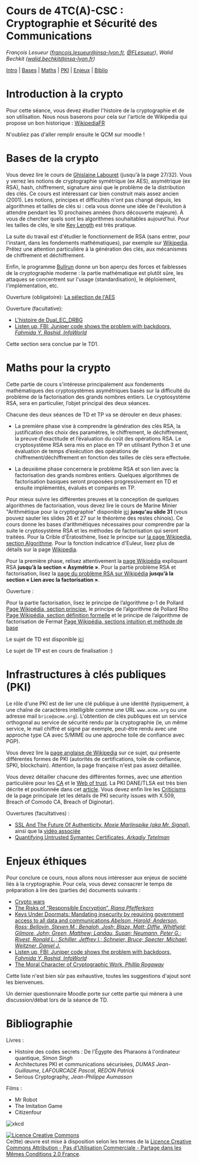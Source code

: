 # Cours de 4TC(A)-CSC : Cryptographie et Sécurité des Communications

_François Lesueur ([francois.lesueur@insa-lyon.fr](mailto:francois.lesueur@insa-lyon.fr), [@FLesueur](https://twitter.com/FLesueur))_,
_Walid Bechkit ([walid.bechkit@insa-lyon.fr](mailto:walid.bechkit@insa-lyon.fr))_


[Intro](#introduction-à-la-crypto) |
[Bases](#bases-de-la-crypto) |
[Maths](#maths-pour-la-crypto) |
[PKI](#infrastructures-à-clés-publiques-pki) |
[Enjeux](#enjeux-éthiques) |
[Biblio](#bibliographie)


Introduction à la crypto
========================

Pour cette séance, vous devez étudier l'histoire de la cryptographie et de son utilisation. Nous nous baserons pour cela sur l'article de Wikipedia qui propose un bon historique : [WikipediaFR](https://fr.wikipedia.org/wiki/Histoire_de_la_cryptologie) 

N'oubliez pas d'aller remplir ensuite le QCM sur moodle !


Bases de la crypto
=================

Vous devez lire le cours de [Ghislaine Labouret](https://web.archive.org/web/20170516210655/http://www.hsc.fr/ressources/cours/crypto/crypto.pdf) <!-- http://www.hsc.fr/ressources/cours/crypto/crypto.pdf https://doc.lagout.org/security/Cryptographie%20.%20Algorithmes%20.%20Steganographie/HSC%20-%20Introduction%20a%20la%20cryptographie.pdf --> (jusqu'à la page 27/32). Vous y verrez les notions de cryptographie symétrique (ex AES), asymétrique (ex RSA), hash, chiffrement, signature ainsi que le problème de la distribution des clés. Ce cours est intéressant car bien construit mais assez ancien (2001). Les notions, principes et difficultés n'ont pas changé depuis, les algorithmes et tailles de clés si : cela vous donne une idée de l'évolution à attendre pendant les 10 prochaines années (hors découverte majeure). À vous de chercher quels sont les algorithmes souhaitables aujourd'hui. Pour les tailles de clés, le site [Key Length](http://www.keylength.com/) est très pratique.


La suite du travail est d'étudier le fonctionnement de RSA (sans entrer, pour l'instant, dans les fondements mathématiques), par exemple sur [Wikipedia](https://fr.wikipedia.org/wiki/Chiffrement_RSA). Prêtez une attention particulière à la génération des clés, aux mécanismes de chiffrement et déchiffrement.

Enfin, le programme [Bullrun](https://fr.wikipedia.org/wiki/Bullrun) donne un bon aperçu des forces et faiblesses de la cryptographie moderne : la partie mathématique est plutôt sûre, les attaques se concentrent sur l'usage (standardisation), le déploiement, l'implémentation, etc.

Ouverture (obligatoire): [La sélection de l'AES](https://videlalvaro.github.io/2014/03/you-dont-roll-your-own-crypto.html)

Ouverture (facultative): 

* [L'histoire de Dual\_EC\_DRBG](https://en.wikipedia.org/wiki/Dual_EC_DRBG)
* [Listen up, FBI: Juniper code shows the problem with backdoors, _Fahmida Y. Rashid, InfoWorld_](http://www.infoworld.com/article/3018029/virtual-private-network/listen-up-fbi-juniper-code-shows-the-problem-with-backdoors.html)

Cette section sera conclue par le TD1.


Maths pour la crypto
====================

Cette partie de cours s'intéresse principalement aux fondements mathématiques des cryptosystèmes asymétriques basés sur la difficulté du problème de la factorisation des grands nombres entiers. Le cryptosystème RSA, sera en particulier, l’objet principal des deux séances.

Chacune des deux séances de TD et TP va se dérouler en deux phases:

* La première phase vise à comprendre la génération des clés RSA, la justification des choix des paramètres, le chiffrement, le déchiffrement, la preuve d’exactitude et l’évaluation du coût des opérations RSA. Le cryptosystème RSA sera mis en place en TP en utilisant Python 3 et une évaluation de temps d’exécution des opérations de chiffrement/déchiffrement en fonction des tailles de clés sera effectuée.

* La deuxième phase concernera le problème RSA et son lien avec la factorisation des grands nombres entiers. Quelques algorithmes de factorisation basiques seront proposées progressivement en TD et ensuite implémentés, évalués et comparés en TP.

Pour mieux suivre les différentes preuves et la conception de quelques algorithmes de factorisation, vous devez lire le cours de Marine Minier "Arithmétique pour la cryptographie" disponible [ici](http://perso.citi.insa-lyon.fr/mminier/images/Arithmetique_pour_Cryptographie_impression.pdf)  **jusqu'au slide 31** (vous pouvez sauter les slides 26 et 27 sur le théorème des restes chinois). Ce cours donne les bases d’arithmétiques nécessaires pour comprendre par la suite le cryptosystème RSA et les méthodes de factorisation qui seront traitées. Pour la Crible d'Ératosthène, lisez le principe sur [la page Wikipedia, section Algorithme](https://fr.wikipedia.org/wiki/Crible_d%27%C3%89ratosth%C3%A8ne). Pour la fonction indicatrice d'Euleur, lisez plus de détails sur la page [Wikipedia](https://fr.wikipedia.org/wiki/Indicatrice_d%27Euler).


Pour la première phase, relisez attentivement la [page Wikipédia]( https://fr.wikipedia.org/wiki/Chiffrement_RSA) expliquant RSA **jusqu’à la section « Asymétrie »**. Pour la partie problème RSA et factorisation, lisez la [page du problème RSA sur Wikipédia]( https://fr.wikipedia.org/wiki/Probl%C3%A8me_RSA) **jusqu’à la section « Lien avec la factorisation »**.

Ouverture :

Pour la partie factorisation, lisez le principe de l’algorithme p-1 de Pollard [Page Wikipédia, section principe]( https://fr.wikipedia.org/wiki/Algorithme_p-1_de_Pollard), le principe de l’algorithme de Pollard Rho [Page Wikipédia, section définition formelle]( https://fr.wikipedia.org/wiki/Algorithme_rho_de_Pollard) et le principe de l’algorithme de factorisation de Fermat [Page Wikipédia, sections intuition et méthode de base](https://fr.wikipedia.org/wiki/M%C3%A9thode_de_factorisation_de_Fermat)


Le sujet de TD est disponible [ici](https://moodle.insa-lyon.fr/pluginfile.php/124789/mod_resource/content/2/TD_CSC.pdf)

Le sujet de TP est en cours de finalisation :)

<!--
Extrait du livre [Discrete Math for Computer Science Students, _Ken Bogart, Scot Drysdale, Cliff Stein_](https://web.archive.org/web/20170829125913/http://www.cse.iitd.ernet.in/~bagchi/courses/discrete-book/fullbook.pdf) ? -->

<!-- https://www.kth.se/social/files/557ec6b0f27654784e263d66/fullbook.pdf  ,  
www.cse.iitd.ernet.in/~bagchi/courses/discrete-book/fullbook.pdf -->

<!--
Ouverture (obligatoire) : [Exemple de crypto symétrique : AES](http://www.moserware.com/2009/09/stick-figure-guide-to-advanced.html)
-->

Infrastructures à clés publiques (PKI)
=======================================

Le rôle d'une PKI est de lier une clé publique à une identité (typiquement, à une chaîne de caractères intelligible comme une URL `www.acme.org` ou une adresse mail `brice@acme.org`). L'obtention de clés publiques est un service orthogonal au service de sécurité rendu par la cryptographie (ie, un même service, le mail chiffré et signé par exemple, peut-être rendu avec une approche type CA avec S/MIME ou une approche toile de confiance avec PGP). 

Vous devez lire la [page anglaise de Wikipedia](https://en.wikipedia.org/wiki/Public_key_infrastructure) sur ce sujet, qui présente différentes formes de PKI (autorités de certifications, toile de confiance, SPKI, blockchain). Attention, la page française n'est pas assez détaillée.<!-- très différente et présente une vision réduites à l'approche CA, c'est uniquement la page anglaise qui fait référence pour ce cours. -->

Vous devez détailler chacune des différentes formes, avec une attention particulière pour les [CA](https://en.wikipedia.org/wiki/Certificate_authority) et le [Web of trust](https://en.wikipedia.org/wiki/Web_of_trust). La PKI DANE/TLSA est très bien décrite et positionnée dans cet [article](http://www.bortzmeyer.org/6698.html). Vous devez enfin lire les [Criticisms](https://en.wikipedia.org/wiki/Public_key_infrastructure#Criticism) de la page principale (et les détails de PKI security issues with X.509, Breach of Comodo CA, Breach of Diginotar).

Ouvertures (facultatives) : 

* [SSL And The Future Of Authenticity, _Moxie Marlinspike (aka Mr. Signal)_](https://moxie.org/blog/ssl-and-the-future-of-authenticity/), ainsi que la [vidéo associée](https://media.defcon.org/DEF%20CON%2019/DEF%20CON%2019%20video%20and%20slides/DEF%20CON%2019%20Hacking%20Conference%20Presentation%20By%20-%20Moxie%20Marlinspike%20-%20SSL%20And%20The%20Future%20Of%20Authenticity%20-%20Video%20and%20Slides.m4v)
* [Quantifying Untrusted Symantec Certificates, _Arkadiy Tetelman_](https://arkadiyt.com/2018/02/04/quantifying-untrusted-symantec-certificates/)


<!-- moxie : https://www.youtube.com/watch?v=pDmj_xe7EIQ  https://www.youtube.com/watch?v=Z7Wl2FW2TcA  https://moxie.org/blog/ssl-and-the-future-of-authenticity/  https://media.defcon.org/DEF%20CON%2019/DEF%20CON%2019%20video%20and%20slides/DEF%20CON%2019%20Hacking%20Conference%20Presentation%20By%20-%20Moxie%20Marlinspike%20-%20SSL%20And%20The%20Future%20Of%20Authenticity%20-%20Video%20and%20Slides.m4v-->


Enjeux éthiques
===============

Pour conclure ce cours, nous allons nous intéresser aux enjeux de société liés à la cryptographie. Pour cela, vous devez consacrer le temps de préparation à lire des (parties de) documents suivants :

* [Crypto wars](https://en.wikipedia.org/wiki/Crypto_Wars)
* [The Risks of “Responsible Encryption”, _Riana Pfefferkorn_](https://cyberlaw.stanford.edu/files/publication/files/2018-02-05%20Technical%20Response%20to%20Rosenstein-Wray%20FINAL.pdf)
* [Keys Under Doormats: Mandating insecurity by requiring government access to all data and communications,_Abelson, Harold; Anderson, Ross; Bellovin, Steven M.; Benaloh, Josh; Blaze, Matt; Diffie, Whitfield; Gilmore, John; Green, Matthew; Landau, Susan; Neumann, Peter G.; Rivest, Ronald L.; Schiller, Jeffrey I.; Schneier, Bruce; Specter, Michael; Weitzner, Daniel J._](https://dspace.mit.edu/bitstream/handle/1721.1/97690/MIT-CSAIL-TR-2015-026.pdf?sequence=8)
* [Listen up, FBI: Juniper code shows the problem with backdoors, _Fahmida Y. Rashid, InfoWorld_](https://www.infoworld.com/article/3018029/virtual-private-network/listen-up-fbi-juniper-code-shows-the-problem-with-backdoors.html)
* [The Moral Character of Cryptographic Work, _Phillip Rogaway_](http://web.cs.ucdavis.edu/~rogaway/papers/moral-fn.pdf)

Cette liste n'est bien sûr pas exhaustive, toutes les suggestions d'ajout sont les bienvenues.

Un dernier questionnaire Moodle porte sur cette partie qui mènera à une discussion/débat lors de la séance de TD.


Bibliographie
=============

Livres :
* Histoire des codes secrets : De l'Égypte des Pharaons à l'ordinateur quantique, _Simon Singh_
* Architectures PKI et communications sécurisées, _DUMAS Jean-Guillaume, LAFOURCADE Pascal, REDON Patrick_
* Serious Cryptography, _Jean-Philippe Aumasson_

Films :
* Mr Robot
* The Imitation Game
* Citizenfour

![xkcd](https://imgs.xkcd.com/comics/security.png)

<a rel="license" href="https://creativecommons.org/licenses/by-nc-sa/2.0/fr/"><img alt="Licence Creative Commons" style="border-width:0" src="https://i.creativecommons.org/l/by-nc-sa/2.0/fr/88x31.png" /></a><br />Ce(tte) œuvre est mise à disposition selon les termes de la <a rel="license" href="https://creativecommons.org/licenses/by-nc-sa/2.0/fr/">Licence Creative Commons Attribution - Pas d’Utilisation Commerciale - Partage dans les Mêmes Conditions 2.0 France</a>.

